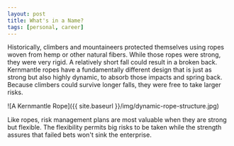 ```yaml
---
layout: post
title: What's in a Name? 
tags: [personal, career]
---
```


Historically, climbers and mountaineers protected themselves using ropes woven from hemp or other natural fibers. While those ropes were strong, they were very rigid. A relatively short fall could result in a broken back. Kernmantle ropes have a fundamentally different design that is just as strong but also highly dynamic, to absorb those impacts and spring back. Because climbers could survive longer falls, they were free to take larger risks.

![A Kernmantle Rope]({{ site.baseurl }}/img/dynamic-rope-structure.jpg)

Like ropes, risk management plans are most valuable when they are strong but flexible. The flexibility permits big risks to be taken while the strength assures that failed bets won't sink the enterprise.  
